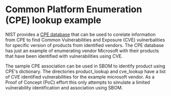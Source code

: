 # Common Platform Enumeration (CPE) lookup example

NIST provides a [CPE database](https://nvd.nist.gov/products/cpe) that can be used to corelate information from CPE to find Common Vulnerabilities and Exposure (CVE) vulnerbalities for specific version of products from identified vendors.  The CPE database has just an example of enumerating vendor Microsoft with their products that have been identified with vulnerabilities using CVE.

The sample CPE association can be used in SBOM to identify product using CPE's dictionary.  The directories product_lookup and cve_lookup have a list of CVE identified vulnerabilities for the example microsoft vendor. As a Proof of Concept (PoC) effort this only attempts to simulate a limited vulnerability identification and association using SBOM. 
